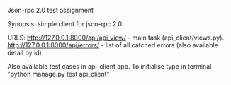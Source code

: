 Json-rpc 2.0 test assignment

Synopsis: simple client for json-rpc 2.0.

URLS: http://127.0.0.1:8000/api/api_view/ - main task (api_client/views.py). 
http://127.0.0.1:8000/api/errors/ - list of all catched errors (also available detail by id)

Also available test cases in api_client app. To initialise type in terminal "python manage.py test api_client"
